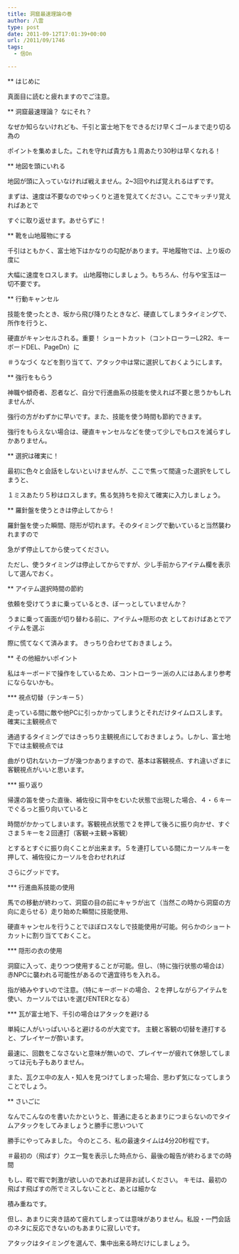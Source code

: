 ```yaml
---
title: 洞窟最速理論の巻
author: 八雲
type: post
date: 2011-09-12T17:01:39+00:00
url: /2011/09/1746
tags:
  - 信On

---
```

** はじめに
  
真面目に読むと疲れますのでご注意。
  
<!--more-->


  
** 洞窟最速理論？ なにそれ？
  
なぜか知らないけれども、千引と富士地下をできるだけ早くゴールまで走り切る為の
  
ポイントを集めました。これを守れば貴方も１周あたり30秒は早くなれる！

** 地図を頭にいれる
  
地図が頭に入っていなければ戦えません。2~3回やれば覚えれるはずです。
  
まずは、速度は不要なのでゆっくりと道を覚えてください。ここでキッチリ覚えればあとで
  
すぐに取り返せます。あせらずに！

** 靴を山地履物にする
  
千引はともかく、富士地下はかなりの勾配があります。平地履物では、上り坂の度に
  
大幅に速度をロスします。 山地履物にしましょう。もちろん、付与や宝玉は一切不要です。

** 行動キャンセル
  
技能を使ったとき、坂から飛び降りたときなど、硬直してしまうタイミングで、所作を行うと、
  
硬直がキャンセルされる。重要！ ショートカット（コントローラーL2R2、キーボードDEL、PageDn）に
  
＃うなづく などを割り当てて、アタック中は常に選択しておくようにします。

** 強行をもらう
  
神職や傾奇者、忍者など、自分で行進曲系の技能を使えれば不要と思うかもしれませんが、
  
強行の方がわずかに早いです。また、技能を使う時間も節約できます。
  
強行をもらえない場合は、硬直キャンセルなどを使って少しでもロスを減らすしかありません。

** 選択は確実に！
  
最初に色々と会話をしないといけませんが、ここで焦って間違った選択をしてしまうと、
  
１ミスあたり５秒はロスします。焦る気持ちを抑えて確実に入力しましょう。

** 羅針盤を使うときは停止してから！
  
羅針盤を使った瞬間、隠形が切れます。そのタイミングで動いていると当然襲われますので
  
急がず停止してから使ってください。
  
ただし、使うタイミングは停止してからですが、少し手前からアイテム欄を表示して選んでおく。

** アイテム選択時間の節約
  
依頼を受けてうまに乗っているとき、ぼーっとしていませんか？
  
うまに乗って画面が切り替わる前に、アイテム→隠形の衣 としておけばあとでアイテムを選ぶ
  
際に慌てなくて済みます。 きっちり合わせておきましょう。

** その他細かいポイント
  
私はキーボードで操作をしているため、コントローラー派の人にはあんまり参考にならないかも。
  
\*** 視点切替（テンキー５）
  
走っている間に敵や他PCに引っかかってしまうとそれだけタイムロスします。確実に主観視点で
  
通過するタイミングではきっちり主観視点にしておきましょう。しかし、富士地下では主観視点では
  
曲がり切れないカーブが幾つかありますので、基本は客観視点、すれ違いざまに客観視点がいいと思います。
  
\*** 振り返り
  
帰還の笛を使った直後、補佐役に背中をむいた状態で出現した場合、４・６キーでぐるっと振り向いていると
  
時間がかかってしまいます。客観視点状態で２を押して後ろに振り向かせ、すぐさま５キーを２回連打（客観→主観→客観）
  
とするとすぐに振り向くことが出来ます。５を連打している間にカーソルキーを押して、補佐役にカーソルを合わせれれば
  
さらにグッドです。
  
\*** 行進曲系技能の使用
  
馬での移動が終わって、洞窟の目の前にキャラが出て（当然この時から洞窟の方向に走らせる）走り始めた瞬間に技能使用、
  
硬直キャンセルを行うことでほぼロスなしで技能使用が可能。何らかのショートカットに割り当てておくこと。
  
\*** 隠形の衣の使用
  
洞窟に入って、走りつつ使用することが可能。但し、（特に強行状態の場合は）赤NPCに襲われる可能性があるので適宜待ちを入れる。
  
指が絡みやすいので注意。（特にキーボードの場合、２を押しながらアイテムを使い、カーソルではいを選びENTERとなる）
  
\*** 瓦が富士地下、千引の場合はアタックを避ける
  
単純に人がいっぱいいると避けるのが大変です。 主観と客観の切替を連打すると、プレイヤーが酔います。
  
最速に、回数をこなさないと意味が無いので、プレイヤーが疲れて休憩してしまっては元も子もありません。
  
また、瓦クエ中の友人・知人を見つけてしまった場合、思わず気になってしまうことでしょう。

** さいごに
  
なんでこんなのを書いたかというと、普通に走るとあまりにつまらないのでタイムアタックをしてみましょうと勝手に思いついて
  
勝手にやってみました。 今のところ、私の最速タイムは4分20秒程です。
  
＃最初の（飛ばす）クエ一覧を表示した時点から、最後の報告が終わるまでの時間
  
もし、暇で暇で刺激が欲しいのであれば是非お試しください。 キモは、最初の飛ばす飛ばすの所でミスしないことと、あとは細かな
  
積み重ねです。 

但し、あまりに突き詰めて疲れてしまっては意味がありません。私設・一門会話のネタに反応できないのもあまりに寂しいです。
  
アタックはタイミングを選んで、集中出来る時だけにしましょう。
